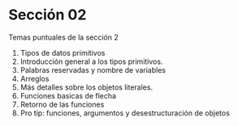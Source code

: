 # Sección 02
Temas puntuales de la sección 2
1. Tipos de datos primitivos
2. Introducción general a los tipos primitivos.
3. Palabras reservadas y nombre de variables
4. Arreglos
5. Más detalles sobre los objetos literales.
6. Funciones basicas de flecha
7. Retorno de las funciones
8. Pro tip: funciones, argumentos y desestructuración de objetos